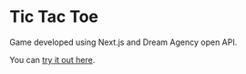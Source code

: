 # Tic Tac Toe

Game developed using Next.js and Dream Agency open API.

You can [try it out here](https://ttt-jknezevic1712.vercel.app/).
